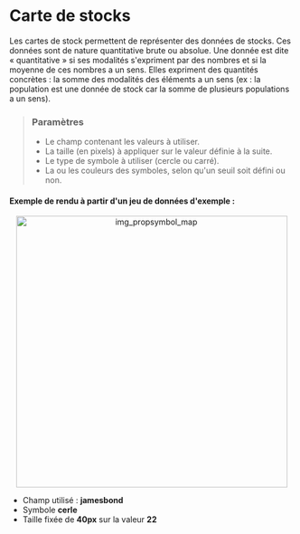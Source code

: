 # Carte de stocks

Les cartes de stock permettent de représenter des données de stocks. Ces données sont de nature quantitative brute ou absolue. Une donnée est dite « quantitative » si ses modalités s'expriment par des nombres et si la moyenne de ces nombres a un sens. Elles expriment des quantités concrètes : la somme des modalités des éléments a un sens (ex : la population est une donnée de stock car la somme de plusieurs populations a un sens).

> ### Paramètres
> * Le champ contenant les valeurs à utiliser.
> * La taille (en pixels) à appliquer sur le valeur définie à la suite.
> * Le type de symbole à utiliser (cercle ou carré).
> * La ou les couleurs des symboles, selon qu'un seuil soit défini ou non.


#### Exemple de rendu à partir d'un jeu de données d'exemple :

<p style="text-align: center;">
<img src="img/propsymbol.png" alt="img_propsymbol_map" style="width: 480px;"/>
</p>

- Champ utilisé : **jamesbond**
- Symbole **cerle**
- Taille fixée de **40px** sur la valeur **22**
